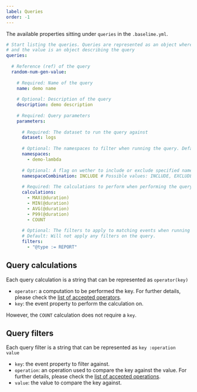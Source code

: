 ```yaml
---
label: Queries
order: -1
---
```


The available properties sitting under `queries` in the `.baselime.yml`.

```yaml # :icon-code: .baselime.yml
# Start listing the queries. Queries are represented as an object where the key is the reference (ref) of the query,
# and the value is an object describing the query 
queries:
  
  # Reference (ref) of the query
  random-num-gen-value:
    
    # Required: Name of the query
    name: demo name
    
    # Optional: Description of the query
    description: demo description
    
    # Required: Query parameters
    parameters:
      
      # Required: The dataset to run the query against
      dataset: logs
      
      # Optional: The namespaces to filter when running the query. Default: Will include all available namespaces
      namespaces:
        - demo-lambda
      
      # Optional: A flag on wether to include or exclude specified namespaces. Default: INCLUDE
      namespaceCombination: INCLUDE # Possible values: INCLUDE, EXCLUDE, STARTS_WITH
      
      # Required: The calculations to perform when performing the query, represented as an array of strings.
      calculations:
        - MAX(@duration)
        - MIN(@duration)
        - AVG(@duration)
        - P99(@duration)
        - COUNT
      
      # Optional: The filters to apply to matching events when running the query.
      # Default: Will not apply any filters on the query.
      filters:
        - "@type := REPORT"
```

## Query calculations

Each query calculation is a string that can be represented as `operator(key)`
- `operator`: a computation to be performed the key. For further details, please check the [list of accepted operators](../../advanced/accepted-operations.md).
- `key`: the event property to perform the calculation on.

However, the `COUNT` calculation does not require a `key`.

## Query filters

Each query filter is a string that can be represented as `key :operation value`
- `key`: the event property to filter against.
- `operation`: an operation used to compare the key against the value. For further details, please check the [list of accepted operations](../../advanced/accepted-operations.md).
- `value`: the value to compare the key against.
